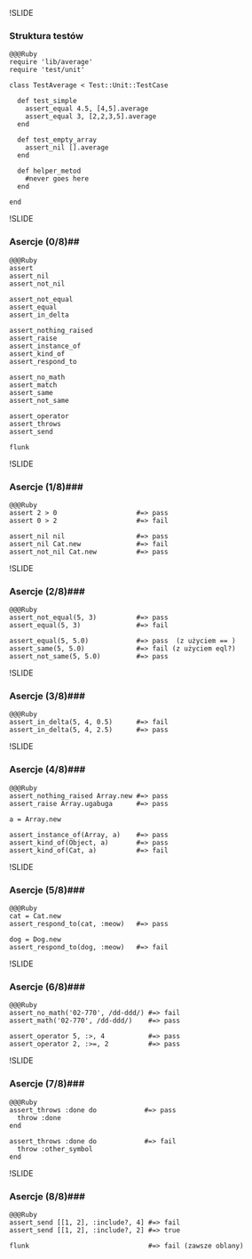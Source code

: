 !SLIDE

### Struktura testów ###

    @@@Ruby
    require 'lib/average'
    require 'test/unit'

    class TestAverage < Test::Unit::TestCase

      def test_simple
        assert_equal 4.5, [4,5].average 
        assert_equal 3, [2,2,3,5].average 
      end

      def test_empty_array
        assert_nil [].average
      end

      def helper_metod
        #never goes here
      end

    end

!SLIDE

### Asercje (0/8)##

    @@@Ruby
    assert
    assert_nil
    assert_not_nil

    assert_not_equal
    assert_equal
    assert_in_delta

    assert_nothing_raised
    assert_raise
    assert_instance_of
    assert_kind_of
    assert_respond_to

    assert_no_math
    assert_match
    assert_same
    assert_not_same

    assert_operator
    assert_throws
    assert_send

    flunk

!SLIDE

### Asercje (1/8)###

    @@@Ruby
    assert 2 > 0                    #=> pass 
    assert 0 > 2                    #=> fail

    assert_nil nil                  #=> pass
    assert_nil Cat.new              #=> fail
    assert_not_nil Cat.new          #=> pass

!SLIDE

### Asercje (2/8)###

    @@@Ruby
    assert_not_equal(5, 3)          #=> pass  
    assert_equal(5, 3)              #=> fail

    assert_equal(5, 5.0)            #=> pass  (z użyciem == )
    assert_same(5, 5.0)             #=> fail (z użyciem eql?)
    assert_not_same(5, 5.0)         #=> pass

!SLIDE

### Asercje (3/8)###

    @@@Ruby
    assert_in_delta(5, 4, 0.5)      #=> fail
    assert_in_delta(5, 4, 2.5)      #=> pass

!SLIDE

### Asercje (4/8)###

    @@@Ruby
    assert_nothing_raised Array.new #=> pass
    assert_raise Array.ugabuga      #=> pass

    a = Array.new

    assert_instance_of(Array, a)    #=> pass
    assert_kind_of(Object, a)       #=> pass
    assert_kind_of(Cat, a)          #=> fail

!SLIDE

### Asercje (5/8)###

    @@@Ruby
    cat = Cat.new
    assert_respond_to(cat, :meow)   #=> pass

    dog = Dog.new
    assert_respond_to(dog, :meow)   #=> fail

!SLIDE

### Asercje (6/8)###

    @@@Ruby
    assert_no_math('02-770', /dd-ddd/) #=> fail
    assert_math('02-770', /dd-ddd/)    #=> pass

    assert_operator 5, :>, 4           #=> pass
    assert_operator 2, :>=, 2          #=> pass

!SLIDE

### Asercje (7/8)###

    @@@Ruby
    assert_throws :done do            #=> pass
      throw :done
    end

    assert_throws :done do            #=> fail
      throw :other_symbol
    end

!SLIDE

### Asercje (8/8)###

    @@@Ruby
    assert_send [[1, 2], :include?, 4] #=> fail
    assert_send [[1, 2], :include?, 2] #=> true

    flunk                              #=> fail (zawsze oblany)
